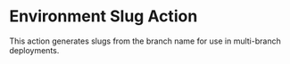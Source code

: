# Environment Slug Action

This action generates slugs from the branch name for use in multi-branch deployments.